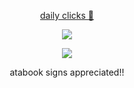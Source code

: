 <div align="center">

[daily clicks :watermelon:](https://arab.org/click-to-help/palestine/)

![](https://komarev.com/ghpvc/?username=sacredlustre&color=bb000d&base=10&style=plastic&label=ENGINESNARL)

![](https://i.imgur.com/bcoLHyY.png)

atabook signs appreciated!!
